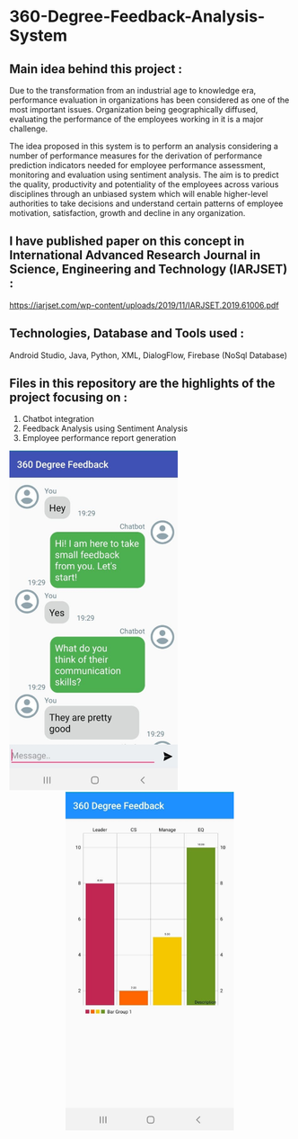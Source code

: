 # 360-Degree-Feedback-Analysis-System

## Main idea behind this project : 

Due to the transformation from an industrial age to knowledge era, performance evaluation in organizations has been considered as 
one of the most important issues. Organization being geographically diffused, evaluating the performance of the employees working 
in it is a major challenge. 

The idea proposed in this system is to perform an analysis considering a number of performance measures for the derivation of performance
prediction indicators needed for employee performance assessment, monitoring and evaluation using sentiment analysis. 
The aim is to predict the quality, productivity and potentiality of the employees across various disciplines through an unbiased system 
which will enable higher-level authorities to take decisions and understand certain patterns of employee motivation, satisfaction, 
growth and decline in any organization. 

## I have published paper on this concept in International Advanced Research Journal in Science, Engineering and Technology (IARJSET) :
https://iarjset.com/wp-content/uploads/2019/11/IARJSET.2019.61006.pdf 

## Technologies, Database and Tools used :
Android Studio, Java, Python, XML, DialogFlow, Firebase (NoSql Database)

## Files in this repository are the highlights of the project focusing on :
1. Chatbot integration 
2. Feedback Analysis using Sentiment Analysis
3. Employee performance report generation

<img src="chatbot.jpg" width="300" /> <img style="margin-left:100px;" src="report.jpg" width="300" /> 
